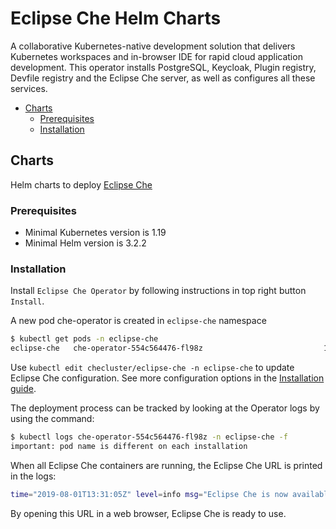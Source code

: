 # Eclipse Che Helm Charts

A collaborative Kubernetes-native development solution that delivers Kubernetes workspaces and in-browser IDE for rapid cloud application development. This operator installs PostgreSQL, Keycloak, Plugin registry, Devfile registry and the Eclipse Che server, as well as configures all these services.

- [Charts](#charts)
  - [Prerequisites](#prerequisites)
  - [Installation](#installation)

## Charts

Helm charts to deploy [Eclipse Che](https://www.eclipse.org/che/)

### Prerequisites

* Minimal Kubernetes version is 1.19
* Minimal Helm version is 3.2.2

### Installation

Install `Eclipse Che Operator` by following instructions in top right button `Install`.

A new pod che-operator is created in `eclipse-che` namespace

```bash
$ kubectl get pods -n eclipse-che
eclipse-che   che-operator-554c564476-fl98z                           1/1     Running   0          13s
```

Use `kubectl edit checluster/eclipse-che -n eclipse-che` to update Eclipse Che configuration.
See more configuration options in the [Installation guide](https://www.eclipse.org/che/docs/che-7/installation-guide/configuring-the-che-installation/).

The deployment process can be tracked by looking at the Operator logs by using the command:

```bash
$ kubectl logs che-operator-554c564476-fl98z -n eclipse-che -f
important: pod name is different on each installation
```

When all Eclipse Che containers are running, the Eclipse Che URL is printed in the logs:

```bash
time="2019-08-01T13:31:05Z" level=info msg="Eclipse Che is now available at: http://che-eclipse-che.gcp.my-ide.cloud"
```

By opening this URL in a web browser, Eclipse Che is ready to use.
